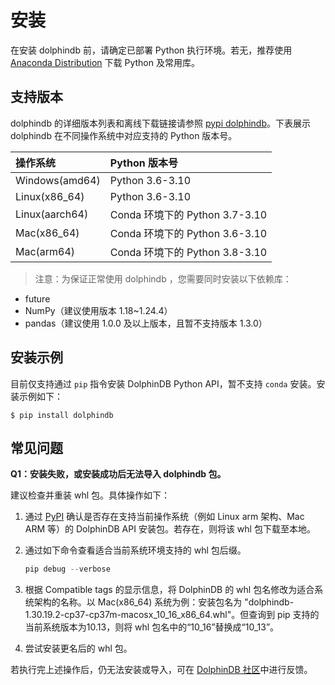 # 安装

在安装 dolphindb 前，请确定已部署 Python 执行环境。若无，推荐使用 [Anaconda Distribution](https://www.anaconda.com/products/distribution) 下载 Python 及常用库。

## 支持版本

dolphindb 的详细版本列表和离线下载链接请参照 [pypi dolphindb](https://pypi.org/project/dolphindb/1.30.21.1/#files)。下表展示 dolphindb 在不同操作系统中对应支持的 Python 版本号。

| 操作系统       | Python 版本号                        |
| :------------ | :----------------------------------- |
| Windows(amd64)| Python 3.6-3.10                      |
| Linux(x86_64) | Python 3.6-3.10                      |
| Linux(aarch64)| Conda 环境下的 Python 3.7-3.10        |
| Mac(x86_64)   | Conda 环境下的 Python 3.6-3.10        |
| Mac(arm64)    | Conda 环境下的 Python 3.8-3.10        |

> 注意：为保证正常使用 dolphindb ，您需要同时安装以下依赖库：

* future
* NumPy（建议使用版本 1.18~1.24.4）
* pandas（建议使用 1.0.0 及以上版本，且暂不支持版本 1.3.0）

## 安装示例

目前仅支持通过 `pip` 指令安装  DolphinDB Python API，暂不支持 `conda` 安装。安装示例如下：

```Console
$ pip install dolphindb
```

## 常见问题

**Q1：安装失败，或安装成功后无法导入 dolphindb 包。**

建议检查并重装 whl 包。具体操作如下：

1. 通过 [PyPI](https://pypi.org/) 确认是否存在支持当前操作系统（例如 Linux arm 架构、Mac ARM 等）的 DolphinDB API 安装包。若存在，则将该 whl 包下载至本地。
2. 通过如下命令查看适合当前系统环境支持的 whl 包后缀。

   ```python
   pip debug --verbose
   ```

3. 根据 Compatible tags 的显示信息，将 DolphinDB 的 whl 包名修改为适合系统架构的名称。以 Mac(x86_64) 系统为例：安装包名为 "dolphindb-1.30.19.2-cp37-cp37m-macosx_10_16_x86_64.whl"。但查询到 pip 支持的当前系统版本为10.13，则将 whl 包名中的“10_16”替换成“10_13”。
4. 尝试安装更名后的 whl 包。

若执行完上述操作后，仍无法安装或导入，可在 [DolphinDB 社区](https://ask.dolphindb.net)中进行反馈。
